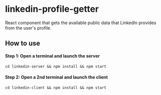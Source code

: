 # linkedin-profile-getter
React component that gets the available public data that LinkedIn provides from the user's profile.

## How to use
#### Step 1: Open a terminal and launch the server
```cd linkedin-server && npm install && npm start```

#### Step 2: Open a 2nd terminal and launch the client
```cd linkedin-client && npm install && npm start```
